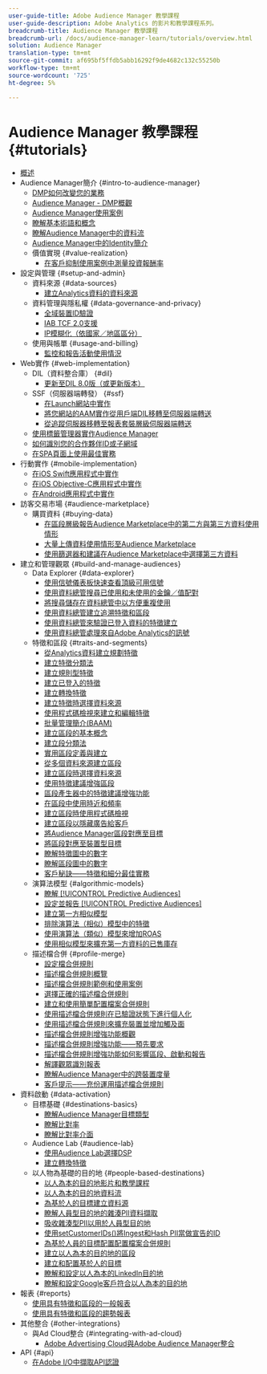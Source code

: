 ```yaml
---
user-guide-title: Adobe Audience Manager 教學課程
user-guide-description: Adobe Analytics 的影片和教學課程系列。
breadcrumb-title: Audience Manager 教學課程
breadcrumb-url: /docs/audience-manager-learn/tutorials/overview.html
solution: Audience Manager
translation-type: tm+mt
source-git-commit: af695bf5ffdb5abb16292f9de4682c132c55250b
workflow-type: tm+mt
source-wordcount: '725'
ht-degree: 5%

---
```



# Audience Manager 教學課程 {#tutorials}

+ [概述](overview.md)
+ Audience Manager簡介 {#intro-to-audience-manager}
   + [DMP如何改變您的業務](intro-to-audience-manager/how-a-dmp-can-change-your-business.md)
   + [Audience Manager - DMP概觀](intro-to-audience-manager/audience-manager-overview-of-a-dmp.md)
   + [Audience Manager使用案例](intro-to-audience-manager/audience-manager-use-cases.md)
   + [瞭解基本術語和概念](intro-to-audience-manager/understanding-basic-terms-and-concepts-in-audience-manager.md)
   + [瞭解Audience Manager中的資料流](intro-to-audience-manager/understanding-the-data-flow-in-audience-manager.md)
   + [Audience Manager中的Identity簡介](intro-to-audience-manager/introduction-to-identity-in-audience-manager.md)
   + 價值實現 {#value-realization}
      + [在客戶抑制使用案例中測量投資報酬率](intro-to-audience-manager/value-realization/measuring-roi-in-a-customer-suppression-use-case.md)
+ 設定與管理 {#setup-and-admin}
   + 資料來源 {#data-sources}
      + [建立Analytics資料的資料來源](setup-and-admin/data-sources/create-a-data-source-for-analytics-data.md)
   + 資料管理與隱私權 {#data-governance-and-privacy}
      + [全域裝置ID驗證](setup-and-admin/data-governance-and-privacy/global-device-id-validation.md)
      + [IAB TCF 2.0支援](setup-and-admin/data-governance-and-privacy/iab-tcf-support.md)
      + [IP模糊化（依國家／地區區分）](setup-and-admin/data-governance-and-privacy/ip-obfuscation-by-country.md)
   + 使用與帳單 {#usage-and-billing}
      + [監控和報告活動使用情況](setup-and-admin/usage-and-billing/monitoring-and-reporting-on-activity-usage.md)
+ Web實作 {#web-implementation}
   + DIL（資料整合庫） {#dil}
      + [更新至DIL 8.0版（或更新版本）](web-implementation/dil/updating-to-dil-version-8-0-or-greater.md)
   + SSF（伺服器端轉發） {#ssf}
      + [在Launch網站中實作](https://docs.adobe.com/content/help/en/experience-cloud/implementing-in-websites-with-launch/index.html)
      + [將您網站的AAM實作從用戶端DIL移轉至伺服器端轉送](web-implementation/ssf/migrating-your-site-implementation-from-client-side-dil-to-server-side-forwarding.md)
      + [從追蹤伺服器移轉至報表套裝層級伺服器端轉送](web-implementation/ssf/migrating-from-tracking-server-to-report-suite-level-server-side-forwarding.md)
   + [使用標籤管理器實作Audience Manager](web-implementation/using-tag-managers-to-implement-audience-manager.md)
   + [如何識別您的合作夥伴ID或子網域](web-implementation/how-to-identify-your-partner-id-or-subdomain.md)
   + [在SPA頁面上使用最佳實務](web-implementation/using-best-practices-on-spa-pages-when-sending-data-to-aam.md)
+ 行動實作 {#mobile-implementation}
   + [在iOS Swift應用程式中實作](https://docs.adobe.com/content/help/en/experience-cloud/implementing-in-mobile-ios-swift-apps-with-launch/index.html)
   + [在iOS Objective-C應用程式中實作](https://docs.adobe.com/content/help/en/experience-cloud/implementing-in-mobile-ios-objective-c-apps-with-launch/index.html)
   + [在Android應用程式中實作](https://docs.adobe.com/content/help/en/experience-cloud/implementing-in-mobile-android-apps-with-launch/index.html)
+ 訪客交易市場 {#audience-marketplace}
   + 購買資料 {#buying-data}
      + [在區段層級報告Audience Marketplace中的第二方與第三方資料使用情形](audience-marketplace/buying-data/reporting-2nd-and-3rd-party-data-usage-in-the-audience-marketplace-at-the-segment-level.md)
      + [大量上傳資料使用情形至Audience Marketplace](audience-marketplace/buying-data/bulk-uploading-data-usage-into-the-audience-marketplace.md)
      + [使用篩選器和建議在Audience Marketplace中選擇第三方資料](audience-marketplace/buying-data/using-filters-and-recommendations-to-choose-3rd-party-data-in-audience-marketplace.md)
+ 建立和管理觀眾 {#build-and-manage-audiences}
   + Data Explorer {#data-explorer}
      + [使用信號儀表板快速查看頂級可用信號](build-and-manage-audiences/data-explorer/using-the-signals-dashboard-to-quickly-view-top-available-signals.md)
      + [使用資料總管搜尋已使用和未使用的金鑰／值配對](build-and-manage-audiences/data-explorer/using-data-explorer-to-search-for-used-and-unused-key-value-pairs.md)
      + [將搜尋儲存在資料總管中以方便重複使用](build-and-manage-audiences/data-explorer/saving-searches-in-data-explorer-for-convenience-in-re-use.md)
      + [使用資料總管建立追溯特徵和區段](build-and-manage-audiences/data-explorer/using-data-explorer-to-create-retroactive-traits-and-segments.md)
      + [使用資料總管來驗證已登入資料的特徵建立](build-and-manage-audiences/data-explorer/using-data-explorer-to-validate-trait-creation-for-your-onboarded-data.md)
      + [使用資料總管處理來自Adobe Analytics的訊號](build-and-manage-audiences/data-explorer/using-data-explorer-to-work-with-signals-coming-from-adobe-analytics.md)
   + 特徵和區段 {#traits-and-segments}
      + [從Analytics資料建立規劃特徵](build-and-manage-audiences/traits-and-segments/planning-trait-creation-from-analytics-data.md)
      + [建立特徵分類法](build-and-manage-audiences/traits-and-segments/creating-a-trait-taxonomy.md)
      + [建立規則型特徵](build-and-manage-audiences/traits-and-segments/creating-rule-based-traits.md)
      + [建立已登入的特徵](build-and-manage-audiences/traits-and-segments/creating-onboarded-traits.md)
      + [建立轉換特徵](build-and-manage-audiences/traits-and-segments/creating-conversion-traits.md)
      + [建立特徵時選擇資料來源](build-and-manage-audiences/traits-and-segments/choosing-a-data-source-when-creating-traits.md)
      + [使用程式碼檢視來建立和編輯特徵](build-and-manage-audiences/traits-and-segments/using-code-view-to-create-and-edit-traits.md)
      + [批量管理簡介(BAAM)](build-and-manage-audiences/traits-and-segments/introduction-to-bulk-management-baaam.md)
      + [建立區段的基本概念](build-and-manage-audiences/traits-and-segments/the-basics-of-creating-segments.md)
      + [建立段分類法](build-and-manage-audiences/traits-and-segments/creating-a-segment-taxonomy.md)
      + [實用區段定義與建立](build-and-manage-audiences/traits-and-segments/practical-segment-definition-and-creation.md)
      + [從多個資料來源建立區段](build-and-manage-audiences/traits-and-segments/creating-segments-from-multiple-data-sources.md)
      + [建立區段時選擇資料來源](build-and-manage-audiences/traits-and-segments/choosing-a-data-source-when-creating-a-segment.md)
      + [使用特徵建議增強區段](build-and-manage-audiences/traits-and-segments/enhancing-your-segments-with-trait-recommendations.md)
      + [區段產生器中的特徵建議增強功能](build-and-manage-audiences/traits-and-segments/trait-recommendation-enhancements-in-the-segment-builder.md)
      + [在區段中使用時近和頻率](build-and-manage-audiences/traits-and-segments/using-recency-and-frequency-in-segments.md)
      + [建立區段時使用程式碼檢視](build-and-manage-audiences/traits-and-segments/using-code-view-when-building-segments.md)
      + [建立區段以隱藏廣告給客戶](build-and-manage-audiences/traits-and-segments/building-a-segment-to-suppress-ads-to-customers.md)
      + [將Audience Manager區段對應至目標](build-and-manage-audiences/traits-and-segments/mapping-audience-manager-segments-to-destinations.md)
      + [將區段對應至裝置型目標](build-and-manage-audiences/traits-and-segments/mapping-segments-to-a-device-based-destination.md)
      + [瞭解特徵圖中的數字](build-and-manage-audiences/traits-and-segments/understanding-numbers-in-the-trait-graph.md)
      + [瞭解區段圖中的數字](build-and-manage-audiences/traits-and-segments/understanding-numbers-in-the-segment-graph.md)
      + [客戶秘訣——特徵和細分最佳實務](build-and-manage-audiences/traits-and-segments/customer-tips-traits-and-segments-best-practices.md)
   + 演算法模型 {#algorithmic-models}
      + [瞭解 [!UICONTROL Predictive Audiences]](build-and-manage-audiences/algorithmic-models/understanding-predictive-audiences.md)
      + [設定並報告 [!UICONTROL Predictive Audiences]](build-and-manage-audiences/algorithmic-models/configure-and-report-on-predictive-audiences.md)
      + [建立第一方相似模型](build-and-manage-audiences/algorithmic-models/creating-a-first-party-look-alike-model.md)
      + [排除演算法（相似）模型中的特徵](build-and-manage-audiences/algorithmic-models/excluding-traits-in-algorithmic-look-alike-models.md)
      + [使用演算法（類似）模型來增加ROAS](build-and-manage-audiences/algorithmic-models/increase-roas-by-using-algorithmic-look-alike-models.md)
      + [使用相似模型來擴充第一方資料的已售庫存](build-and-manage-audiences/algorithmic-models/using-look-alike-models-to-extend-sold-out-inventory-from-your-1st-party-data.md)
   + 描述檔合併 {#profile-merge}
      + [設定檔合併規則](build-and-manage-audiences/profile-merge/profile-merge.md)
      + [描述檔合併規則概覽](build-and-manage-audiences/profile-merge/overview-of-profile-merge-rules.md)
      + [描述檔合併規則範例和使用案例](build-and-manage-audiences/profile-merge/profile-merge-rule-examples-and-use-cases.md)
      + [選擇正確的描述檔合併規則](build-and-manage-audiences/profile-merge/choosing-the-right-profile-merge-rule.md)
      + [建立和使用簡單配置檔案合併規則](build-and-manage-audiences/profile-merge/creating-and-using-simple-profile-merge-rules.md)
      + [使用描述檔合併規則在已驗證狀態下進行個人化](build-and-manage-audiences/profile-merge/using-profile-merge-rules-to-personalize-in-an-authenticated-state.md)
      + [使用描述檔合併規則來擴充裝置並增加觸及面](build-and-manage-audiences/profile-merge/using-profile-merge-rules-for-device-extension-and-increased-reach.md)
      + [描述檔合併規則增強功能概觀](build-and-manage-audiences/profile-merge/overview-of-profile-merge-rule-enhancements.md)
      + [描述檔合併規則增強功能——預先要求](build-and-manage-audiences/profile-merge/profile-merge-rule-enhancements-pre-requisites.md)
      + [描述檔合併規則增強功能如何影響區段、啟動和報告](build-and-manage-audiences/profile-merge/how-profile-merge-rule-enhancements-impact-segmentation-activation-and-reporting.md)
      + [解譯觀眾識別報表](build-and-manage-audiences/profile-merge/interpret-audience-identity-reporting.md)
      + [瞭解Audience Manager中的跨裝置度量](build-and-manage-audiences/profile-merge/understanding-cross-device-metrics-in-audience-manager.md)
      + [客戶提示——充份運用描述檔合併規則](build-and-manage-audiences/profile-merge/customer-tips-getting-the-most-out-of-profile-merge-rules.md)
+ 資料啟動 {#data-activation}
   + 目標基礎 {#destinations-basics}
      + [瞭解Audience Manager目標類型](data-activation/destinations-basics/understanding-audience-manager-destination-types.md)
      + [瞭解比對率](data-activation/destinations-basics/understanding-match-rates.md)
      + [瞭解比對率介面](data-activation/destinations-basics/understanding-the-match-rate-interface-in-audience-manager.md)
   + Audience Lab {#audience-lab}
      + [使用Audience Lab選擇DSP](data-activation/audience-lab/using-audience-lab-to-choose-a-dsp.md)
      + [建立轉換特徵](build-and-manage-audiences/traits-and-segments/creating-conversion-traits.md)
   + 以人物為基礎的目的地 {#people-based-destinations}
      + [以人為本的目的地影片和教學課程](data-activation/people-based-destinations/pbd.md)
      + [以人為本的目的地資料流](data-activation/people-based-destinations/people-based-destinations-data-flow.md)
      + [為基於人的目標建立資料源](data-activation/people-based-destinations/creating-a-data-source-for-people-based-destinations.md)
      + [瞭解人員型目的地的雜湊PII資料擷取](data-activation/people-based-destinations/understanding-hashed-pii-data-ingestion-for-people-based-destinations.md)
      + [吸收雜湊型PII以用於人員型目的地](data-activation/people-based-destinations/ingesting-hashed-pii-for-people-based-destinations.md)
      + [使用setCustomerIDs()將Ingest和Hash PII當做宣告的ID](data-activation/people-based-destinations/using-setcustomerids-to-ingest-and-hash-pii-as-a-declared-id.md)
      + [為基於人員的目標配置配置檔案合併規則](data-activation/people-based-destinations/configuring-profile-merge-rules-for-people-based-destinations.md)
      + [建立以人為本的目的地的區段](data-activation/people-based-destinations/creating-segments-for-people-based-destinations.md)
      + [建立和配置基於人的目標](data-activation/people-based-destinations/create-and-configure-people-based-destinations.md)
      + [瞭解和設定以人為本的LinkedIn目的地](data-activation/people-based-destinations/understanding-and-configuring-the-linkedin-pbd.md)
      + [瞭解和設定Google客戶符合以人為本的目的地](data-activation/people-based-destinations/understanding-and-configuring-the-google-customer-match-pbd.md)
+ 報表 {#reports}
   + [使用具有特徵和區段的一般報表](reports/using-general-reports-with-traits-and-segments.md)
   + [使用具有特徵和區段的趨勢報表](reports/using-trended-reports-with-traits-and-segments.md)
+ 其他整合 {#other-integrations}
   + 與Ad Cloud整合 {#integrating-with-ad-cloud}
      + [Adobe Advertising Cloud與Adobe Audience Manager整合](other-integrations/integrating-with-ad-cloud/advertising-cloud-and-audience-manager-integration.md)
+ API {#api}
   + [在Adobe I/O中擷取API認證](api/retrieve-api-credentials-in-adobe-io.md)
